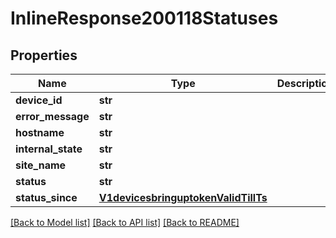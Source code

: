 # InlineResponse200118Statuses

## Properties
Name | Type | Description | Notes
------------ | ------------- | ------------- | -------------
**device_id** | **str** |  | [optional] 
**error_message** | **str** |  | [optional] 
**hostname** | **str** |  | [optional] 
**internal_state** | **str** |  | [optional] 
**site_name** | **str** |  | [optional] 
**status** | **str** |  | [optional] 
**status_since** | [**V1devicesbringuptokenValidTillTs**](V1devicesbringuptokenValidTillTs.md) |  | [optional] 

[[Back to Model list]](../README.md#documentation-for-models) [[Back to API list]](../README.md#documentation-for-api-endpoints) [[Back to README]](../README.md)

